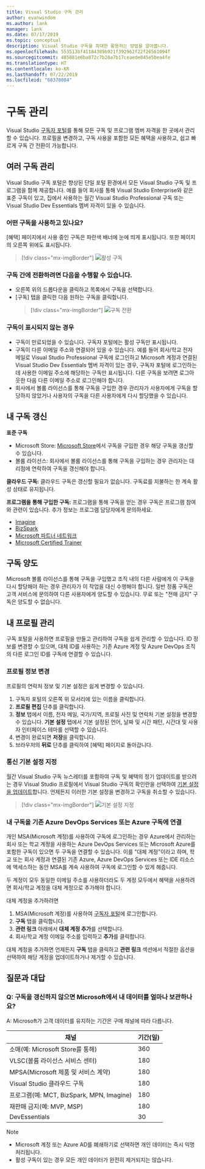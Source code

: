 ```yaml
---
title: Visual Studio 구독 관리
author: evanwindom
ms.author: lank
manager: lank
ms.date: 07/17/2019
ms.topic: conceptual
description: Visual Studio 구독을 최대한 활용하는 방법을 알아봅니다.
ms.openlocfilehash: 553513bf41184389b921f392962f22f26561094f
ms.sourcegitcommit: 485881e6ba872c7b28a7b17ceaede845e5bea4fe
ms.translationtype: HT
ms.contentlocale: ko-KR
ms.lasthandoff: 07/22/2019
ms.locfileid: "68378084"
---
```

# <a name="managing-subscriptions"></a>구독 관리

Visual Studio [구독자 포털](https://my.visualstudio.com)를 통해 모든 구독 및 프로그램 멤버 자격을 한 곳에서 관리할 수 있습니다. 프로필을 변경하고, 구독 사용을 포함한 모든 혜택을 사용하고, 쉽고 빠르게 구독 간 전환이 가능합니다.

## <a name="managing-multiple-subscriptions"></a>여러 구독 관리

Visual Studio 구독 포털은 향상된 단일 포털 환경에서 모든 Visual Studio 구독 및 프로그램을 함께 제공합니다. 예를 들어 회사를 통해 Visual Studio Enterprise와 같은 표준 구독이 있고, 집에서 사용하는 월간 Visual Studio Professional 구독 또는 Visual Studio Dev Essentials 멤버 자격이 있을 수 있습니다.

### <a name="which-subscription-am-i-using"></a>어떤 구독을 사용하고 있나요?

[혜택] 페이지에서 사용 중인 구독은 파란색 배너에 눈에 띄게 표시됩니다. 또한 페이지의 오른쪽 위에도 표시됩니다.
> [!div class="mx-imgBorder"]
> ![활성 구독](_img/manage-vs-subscriptions/current-subscription-cropped.png)

### <a name="to-switch-between-subscriptions-you-can"></a>구독 간에 전환하려면 다음을 수행할 수 있습니다.

- 오른쪽 위의 드롭다운을 클릭하고 목록에서 구독을 선택합니다.
- [구독] 탭을 클릭한 다음 원하는 구독을 클릭합니다.
  > [!div class="mx-imgBorder"]
  > ![구독 전환](_img/manage-vs-subscriptions/change-subscription-resized.png)

### <a name="if-your-subscription-is-not-visible"></a>구독이 표시되지 않는 경우

- 구독이 만료되었을 수 있습니다. 구독자 포털에는 활성 구독만 표시됩니다.
- 구독이 다른 이메일 주소와 연결되어 있을 수 있습니다. 예를 들어 회사/학교 전자 메일로 Visual Studio Professional 구독에 로그인하고 Microsoft 계정과 연결된 Visual Studio Dev Essentials 멤버 자격이 있는 경우, 구독자 포털에 로그인하는 데 사용한 이메일 주소에 해당하는 구독만 표시됩니다. 다른 구독을 보려면 로그아웃한 다음 다른 이메일 주소로 로그인해야 합니다.
- 회사에서 볼륨 라이선스를 통해 구독을 구입한 경우 관리자가 사용자에게 구독을 할당하지 않았거나 사용자의 구독을 다른 사용자에게 다시 할당했을 수 있습니다.

## <a name="renewing-my-subscriptions"></a>내 구독 갱신

**표준 구독**
- Microsoft Store: [Microsoft Store](http://www.microsoft.com/store)에서 구독을 구입한 경우 해당 구독을 갱신할 수 있습니다.
- 볼륨 라이선스:  회사에서 볼륨 라이선스를 통해 구독을 구입하는 경우 관리자는 대리점에 연락하여 구독을 갱신해야 합니다.

**클라우드 구독:**  클라우드 구독은 갱신할 필요가 없습니다. 구독료를 지불하는 한 계속 활성 상태로 유지됩니다.

**프로그램을 통해 구입한 구독:**  프로그램을 통해 구독을 얻는 경우 구독은 프로그램 참여와 관련이 있습니다. 추가 정보는 프로그램 담당자에게 문의하세요.

- [Imagine](https://imagine.microsoft.com/about)
- [BizSpark](https://bizspark.microsoft.com/About/Offers)
- [Microsoft 파트너 네트워크](https://partner.microsoft.com)
- [Microsoft Certified Trainer](https://www.microsoft.com/learning/mct-certification.aspx)

## <a name="transferring-subscriptions"></a>구독 양도

Microsoft 볼륨 라이선스를 통해 구독을 구입했고 조직 내의 다른 사람에게 이 구독을 다시 할당해야 하는 경우 관리자가 이 작업을 대신 수행해야 합니다.
일반 정품 구독은 고객 서비스에 문의하여 다른 사용자에게 양도할 수 있습니다. 무료 또는 "전매 금지" 구독은 양도할 수 없습니다.

## <a name="managing-my-profile"></a>내 프로필 관리

구독 포털을 사용하면 프로필을 만들고 관리하여 구독을 쉽게 관리할 수 있습니다. ID 정보를 변경할 수 있으며, 대체 ID를 사용하는 기존 Azure 계정 및 Azure DevOps 조직의 다른 로그인 ID를 구독에 연결할 수 있습니다.

### <a name="changing-profile-information"></a>프로필 정보 변경

프로필의 연락처 정보 및 기본 설정은 쉽게 변경할 수 있습니다.

1. 구독자 포털의 오른쪽 위 모서리에 있는 이름을 클릭합니다.
2. **프로필 편집** 단추를 클릭합니다.
3. **정보** 탭에서 이름, 전자 메일, 국가/지역, 프로필 사진 및 연락처 기본 설정을 변경할 수 있습니다. **기본 설정** 탭에서 기본 설정된 언어, 날짜 및 시간 패턴, 시간대 및 사용자 인터페이스 테마를 선택할 수 있습니다.
4. 변경이 완료되면 **저장**을 클릭합니다.
5. 브라우저의 **뒤로** 단추를 클릭하여 [혜택] 페이지로 돌아갑니다.


### <a name="setting-communications-preferences"></a>통신 기본 설정 지정
월간 Visual Studio 구독 뉴스레터를 포함하여 구독 및 혜택의 정기 업데이트를 받으려는 경우 Visual Studio 프로필에서 Visual Studio 구독의 확인란을 선택하여 [기본 설정을 업데이트](https://app.vsaex.visualstudio.com/me?workflowID=devprogram&tab=edit)합니다. 언제든지 이러한 기본 설정을 변경하고 구독을 취소할 수 있습니다. 

   > [!div class="mx-imgBorder"]
   > ![기본 설정 지정](_img/manage-vs-subscriptions/change-prefs.png)
   
### <a name="linking-my-subscription-to-existing-azure-devops-services-or-azure-subscriptions"></a>내 구독을 기존 Azure DevOps Services 또는 Azure 구독에 연결
개인 MSA(Microsoft 계정)를 사용하여 구독에 로그인하는 경우 Azure에서 관리하는 회사 또는 학교 계정을 사용하는 Azure DevOps Services 또는 Microsoft Azure를 포함한 구독이 있으면 두 구독을 연결할 수 있습니다. 이를 "대체 계정"이라고 하며, 학교 또는 회사 계정과 연결된 기존 Azure, Azure DevOps Services 또는 IDE 리소스에 액세스하는 동안 MSA를 계속 사용하여 구독에 로그인할 수 있게 해줍니다.

두 계정이 모두 동일한 이메일 주소를 사용하더라도 두 계정 모두에서 혜택을 사용하려면 회사/학교 계정을 대체 계정으로 추가해야 합니다.

대체 계정을 추가하려면

1. MSA(Microsoft 계정)를 사용하여 [구독자 포털](https://my.visualstudio.com?wt.mc_id=o~msft~docs)에 로그인합니다.
2. **구독** 탭을 클릭합니다.
3. **관련 링크** 아래에서 **대체 계정 추가**를 선택합니다.
4. 회사/학교 계정 이메일 주소를 입력하고 **추가**를 클릭합니다.

대체 계정을 추가하면 언제든지 **구독** 탭을 클릭하고 **관련 링크** 섹션에서 적절한 옵션을 선택하여 해당 계정을 업데이트하거나 제거할 수 있습니다.

## <a name="frequently-asked-questions"></a>질문과 대답

### <a name="q-if-i-do-not-renew-my-subscription-how-long-will-microsoft-keep-my-data"></a>Q: 구독을 갱신하지 않으면 Microsoft에서 내 데이터를 얼마나 보관하나요?
A: Microsoft가 고객 데이터를 유지하는 기간은 구매 채널에 따라 다릅니다.

| 채널                                                | 기간(일) |
|--------------------------------------------------------|-----------------|
|    소매(예: Microsoft Store를 통해)               |    360          |
|    VLSC(볼륨 라이선스 서비스 센터)              |    180          |
|    MPSA(Microsoft 제품 및 서비스 계약)    |    180          |
|    Visual Studio 클라우드 구독                   |    180          |
|    프로그램(예: MCT, BizSpark, MPN, Imagine)          |    180          |
|    재판매 금지(예: MVP, MSP)                      |    180          |
|    DevEssentials                                       |    30           |

> [!NOTE]
> - Microsoft 계정 또는 Azure AD를 폐쇄하기로 선택하면 개인 데이터는 즉시 익명 처리됩니다.
> - 활성 구독이 있는 경우 모든 개인 데이터가 완전히 제거되지는 않습니다.
